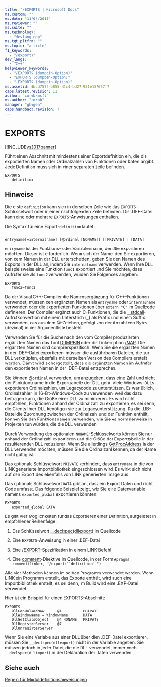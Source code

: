```yaml
---
title: "/EXPORTS | Microsoft Docs"
ms.custom: ""
ms.date: "11/04/2016"
ms.reviewer: ""
ms.suite: ""
ms.technology: 
  - "devlang-cpp"
ms.tgt_pltfrm: ""
ms.topic: "article"
f1_keywords: 
  - "/exports"
dev_langs: 
  - "C++"
helpviewer_keywords: 
  - "/EXPORTS (dumpbin-Option)"
  - "EXPORTS (dumpbin-Option)"
  - "-EXPORTS (dumpbin-Option)"
ms.assetid: dbcd7579-b855-44c4-bd27-931e157657f7
caps.latest.revision: 11
author: "corob-msft"
ms.author: "corob"
manager: "ghogen"
caps.handback.revision: 7
---
```

# EXPORTS
[!INCLUDE[vs2017banner](../../assembler/inline/includes/vs2017banner.md)]

Führt einen Abschnitt mit mindestens einer Exportdefinition ein, die die exportierten Namen oder Ordinalzahlen von Funktionen oder Daten angibt.  Jede Definition muss sich in einer separaten Zeile befinden.  
  
```  
EXPORTS  
   definition  
```  
  
## Hinweise  
 Die erste `definition` kann sich in derselben Zeile wie das `EXPORTS`\-Schlüsselwort oder in einer nachfolgenden Zeile befinden.  Die .DEF\-Datei kann eine oder mehrere `EXPORTS`\-Anweisungen enthalten.  
  
 Die Syntax für eine Export\-`definition` lautet:  
  
```  
  
entryname[=internalname] [@ordinal [NONAME]] [[PRIVATE] | [DATA]]  
```  
  
 `entryname` ist der Funktions\- oder Variablenname, den Sie exportieren möchten.  Dieser ist erforderlich.  Wenn sich der Name, den Sie exportieren, von dem Namen in der DLL unterscheiden, geben Sie den Namen des Exports in der DLL an, indem Sie `internalname` verwenden.  Wenn Ihre DLL beispielsweise eine Funktion `func1` exportiert und Sie möchten, dass Aufrufer sie als `func2` verwenden, würden Sie Folgendes angeben:  
  
```  
EXPORTS  
   func2=func1  
```  
  
 Da der Visual C\+\+\-Compiler die Namensergänzung für C\+\+\-Funktionen verwendet, müssen den ergänzten Namen als `entryname` oder `internalname` verwenden oder die exportierten Funktionen über `extern "C"` im Quellcode definieren.  Der Compiler ergänzt auch C\-Funktionen, die die [\_\_stdcall](../../cpp/stdcall.md)\-Aufrufkonvention mit einem Unterstrich \(\_\) als Präfix und einem Suffix verwenden, das aus dem @\-Zeichen, gefolgt von der Anzahl von Bytes \(dezimal\) in der Argumentliste besteht.  
  
 Verwenden Sie für die Suche nach den vom Compiler produzierten ergänzten Namen das Tool [DUMPBIN](../../build/reference/dumpbin-reference.md) oder die Linkeroption [\/MAP](../../build/reference/map-generate-mapfile.md).  Die ergänzten Namen sind compilerspezifisch.  Wenn Sie die ergänzten Namen in der .DEF\-Datei exportieren, müssen die ausführbaren Dateien, die zur DLL verknüpfen, ebenfalls mit derselben Version des Compilers erstellt werden.  Damit wird sichergestellt, dass die ergänzten Namen im Aufrufer den exportierten Namen in der .DEF\-Datei entsprechen.  
  
 Sie können @`ordinal` verwenden, um anzugeben, dass eine Zahl und nicht der Funktionsname in die Exporttabelle der DLL geht.  Viele Windows\-DLLs exportieren Ordinalzahlen, um Legacycode zu unterstützen.  Es war üblich, Ordinalzahlen in 16\-Bit\-Windows\-Code zu verwenden, weil das dazu beitragen kann, die Größe einer DLL zu minimieren.  Es wird nicht empfohlen, Funktionen anhand der Ordinalzahl zu exportieren, es sei denn, die Clients Ihrer DLL benötigen sie zur Legacyunterstützung.  Da die .LIB\-Datei die Zuordnung zwischen der Ordinalzahl und der Funktion enthält, können Sie den Funktionsnamen verwenden, wie Sie es normalerweise in Projekten tun würden, die die DLL verwenden.  
  
 Durch Verwendung des optionalen `NONAME`\-Schlüsselworts können Sie nur anhand der Ordinalzahl exportieren und die Größe der Exporttabelle in der resultierenden DLL reduzieren.  Wenn Sie allerdings [GetProcAddress](http://msdn.microsoft.com/library/windows/desktop/ms683212.aspx) in der DLL verwenden möchten, müssen Sie die Ordinalzahl kennen, da der Name nicht gültig ist.  
  
 Das optionale Schlüsselwort `PRIVATE` verhindert, dass `entryname` in die von LINK generierte Importbibliothek eingeschlossen wird.  Es wirkt sich nicht auf den Export des ebenfalls von LINK generierten Image aus.  
  
 Das optionale Schlüsselwort `DATA` gibt an, dass ein Export Daten und nicht Code umfasst.  Das folgende Beispiel zeigt, wie Sie eine Datenvariable namens `exported_global` exportieren könnten:  
  
```  
EXPORTS  
   exported_global DATA  
```  
  
 Es gibt vier Möglichkeiten für das Exportieren einer Definition, aufgelistet in empfohlener Reihenfolge:  
  
1.  Das Schlüsselwort [\_\_declspec\(dllexport\)](../../cpp/dllexport-dllimport.md) im Quellcode  
  
2.  Eine `EXPORTS`\-Anweisung in einer .DEF\-Datei  
  
3.  Eine [\/EXPORT](../../build/reference/export-exports-a-function.md)\-Spezifikation in einem LINK\-Befehl  
  
4.  Eine [comment](../../preprocessor/comment-c-cpp.md)\-Direktive im Quellcode, in der Form `#pragma comment(linker, "/export:``definition``")`  
  
 Alle vier Methoden können im selben Programm verwendet werden.  Wenn LINK ein Programm erstellt, das Exporte enthält, wird auch eine Importbibliothek erstellt, es sei denn, im Build wird eine .EXP\-Datei verwendet.  
  
 Hier ist ein Beispiel für einen EXPORTS\-Abschnitt:  
  
```  
EXPORTS  
   DllCanUnloadNow      @1          PRIVATE  
   DllWindowName = WindowName       DATA  
   DllGetClassObject    @4 NONAME   PRIVATE  
   DllRegisterServer    @7  
   DllUnregisterServer  
```  
  
 Wenn Sie eine Variable aus einer DLL über dien .DEF\-Datei exportieren, müssen Sie `__declspec(dllexport)` nicht in der Variable angeben.  Sie müssen jedoch in jeder Datei, die die DLL verwendet, immer noch `__declspec(dllimport)` in der Deklaration der Daten verwenden.  
  
## Siehe auch  
 [Regeln für Moduldefinitionsanweisungen](../../build/reference/rules-for-module-definition-statements.md)